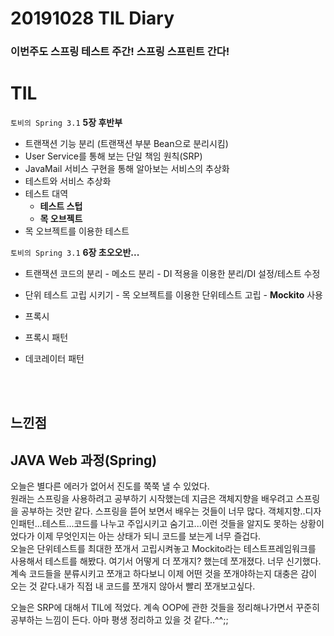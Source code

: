 # 20191028 TIL Diary

 ### 이번주도 스프링 테스트 주간! 스프링 스프린트 간다!

# **TIL** <br>

`토비의 Spring 3.1`   **5장 후반부**
- 트랜잭션 기능 분리 (트랜잭션 부분 Bean으로 분리시킴)
- User Service를 통해 보는 단일 책임 원칙(SRP)
- JavaMail 서비스 구현을 통해 알아보는 서비스의 추상화
- 테스트와 서비스 추상화
- 테스트 대역
     - **테스트 스텁**
     - **목 오브젝트**
- 목 오브젝트를 이용한 테스트

`토비의 Spring 3.1` **6장 초오오반...**

- 트랜잭션 코드의 분리
      - 메소드 분리
      - DI 적용을 이용한 분리/DI 설정/테스트 수정
- 단위 테스트 고립 시키기
      - 목 오브젝트를 이용한 단위테스트 고립
      - **Mockito** 사용
- 프록시
- 프록시 패턴
- 데코레이터 패턴


  <br><br>

## **느낀점** <br>
## JAVA Web 과정(Spring)
오늘은 별다른 에러가 없어서 진도를 쭉쭉 낼 수 있었다. <br>
원래는 스프링을 사용하려고 공부하기 시작했는데 지금은 객체지향을 배우려고 스프링을 공부하는 것만 같다. 스프링을 뜯어 보면서 배우는 것들이 너무 많다. 객체지향..디자인패턴...테스트...코드를 나누고 주입시키고 숨기고...이런 것들을 알지도 못하는 상황이었다가 이제 무엇인지는 아는 상태가 되니 코드를 보는게 너무 즐겁다. <br>
오늘은 단위테스트를 최대한 쪼개서 고립시켜놓고 Mockito라는 테스트프레임워크를 사용해서 테스트를 해봤다. 여기서 어떻게 더 쪼개지? 했는데 쪼개졌다. 너무 신기했다. 계속 코드들을 분류시키고 쪼개고 하다보니 이제 어떤 것을 쪼개야하는지 대충은 감이 오는 것 같다.내가 직접 내 코드를 쪼개지 않아서 빨리 쪼개보고싶다. <br>

오늘은 SRP에 대해서 TIL에 적었다. 계속 OOP에 관한 것들을 정리해나가면서 꾸준히 공부하는 느낌이 든다. 아마 평생 정리하고 있을 것 같다..^^;;